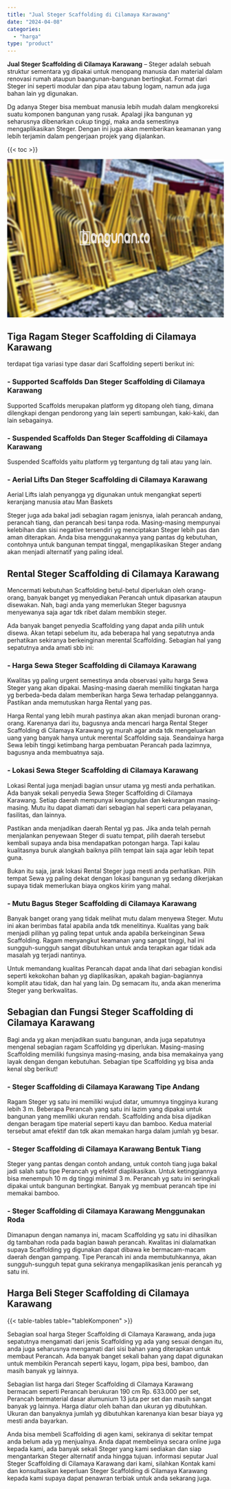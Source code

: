 ```yaml
---
title: "Jual Steger Scaffolding di Cilamaya Karawang"
date: "2024-04-08"
categories: 
  - "harga"
type: "product"
---
```


**Jual Steger Scaffolding di Cilamaya Karawang** – Steger adalah sebuah struktur sementara yg dipakai untuk menopang manusia dan material dalam renovasi rumah ataupun baangunan-bangunan bertingkat. Format dari Steger ini seperti modular dan pipa atau tabung logam, namun ada juga bahan lain yg digunakan.

Dg adanya Steger bisa membuat manusia lebih mudah dalam mengkoreksi suatu komponen bangunan yang rusak. Apalagi jika bangunan yg seharusnya dibenarkan cukup tinggi, maka anda semestinya mengaplikasikan Steger. Dengan ini juga akan memberikan keamanan yang lebih terjamin dalam pengerjaan projek yang dijalankan.

{{< toc >}}

![Jual Steger Scaffolding di Cilamaya Karawang](/images/sewa-scaffolding-steger-26.png)

## Tiga Ragam Steger Scaffolding di Cilamaya Karawang

terdapat tiga variasi type dasar dari Scaffolding seperti berikut ini:

### \- Supported Scaffolds Dan Steger Scaffolding di Cilamaya Karawang

Supported Scaffolds merupakan platform yg ditopang oleh tiang, dimana dilengkapi dengan pendorong yang lain seperti sambungan, kaki-kaki, dan lain sebagainya.

### \- Suspended Scaffolds Dan Steger Scaffolding di Cilamaya Karawang

Suspended Scaffolds yaitu platform yg tergantung dg tali atau yang lain.

### \- Aerial Lifts Dan Steger Scaffolding di Cilamaya Karawang

Aerial Lifts ialah penyangga yg digunakan untuk mengangkat seperti keranjang manusia atau Man Baskets

Steger juga ada bakal jadi sebagian ragam jenisnya, ialah perancah andang, perancah tiang, dan perancah besi tanpa roda. Masing-masing mempunyai kelebihan dan sisi negative tersendiri yg menciptakan Steger lebih pas dan aman diterapkan. Anda bisa menggunakannya yang pantas dg kebutuhan, contohnya untuk bangunan tempat tinggal, mengaplikasikan Steger andang akan menjadi alternatif yang paling ideal.

## Rental Steger Scaffolding di Cilamaya Karawang

Mencermati kebutuhan Scaffolding betul-betul diperlukan oleh orang-orang, banyak banget yg menyediakan Perancah untuk dipasarkan ataupun disewakan. Nah, bagi anda yang memerlukan Steger bagusnya menyewanya saja agar tdk ribet dalam membikin steger.

Ada banyak banget penyedia Scaffolding yang dapat anda pilih untuk disewa. Akan tetapi sebelum itu, ada beberapa hal yang sepatutnya anda perhatikan sekiranya berkeinginan merental Scaffolding. Sebagian hal yang sepatutnya anda amati sbb ini:

### \- Harga Sewa Steger Scaffolding di Cilamaya Karawang

Kwalitas yg paling urgent semestinya anda observasi yaitu harga Sewa Steger yang akan dipakai. Masing-masing daerah memiliki tingkatan harga yg berbeda-beda dalam memberikan harga Sewa terhadap pelanggannya. Pastikan anda memutuskan harga Rental yang pas.

Harga Rental yang lebih murah pastinya akan akan menjadi buronan orang-orang. Karenanya dari itu, bagusnya anda mencari harga Rental Steger Scaffolding di Cilamaya Karawang yg murah agar anda tdk mengeluarkan uang yang banyak hanya untuk merental Scaffolding saja. Seandainya harga Sewa lebih tinggi ketimbang harga pembuatan Perancah pada lazimnya, bagusnya anda membuatnya saja.

### \- Lokasi Sewa Steger Scaffolding di Cilamaya Karawang

Lokasi Rental juga menjadi bagian unsur utama yg mesti anda perhatikan. Ada banyak sekali penyedia Sewa Steger Scaffolding di Cilamaya Karawang. Setiap daerah mempunyai keunggulan dan kekurangan masing-masing. Mutu itu dapat diamati dari sebagian hal seperti cara pelayanan, fasilitas, dan lainnya.

Pastikan anda menjadikan daerah Rental yg pas. Jika anda telah pernah menjalankan penyewaan Steger di suatu tempat, pilih daerah tersebut kembali supaya anda bisa mendapatkan potongan harga. Tapi kalau kualitasnya buruk alangkah baiknya pilih tempat lain saja agar lebih tepat guna.

Bukan itu saja, jarak lokasi Rental Steger juga mesti anda perhatikan. Pilih tempat Sewa yg paling dekat dengan lokasi bangunan yg sedang dikerjakan supaya tidak memerlukan biaya ongkos kirim yang mahal.

### \- Mutu Bagus Steger Scaffolding di Cilamaya Karawang

Banyak banget orang yang tidak melihat mutu dalam menyewa Steger. Mutu ini akan berimbas fatal apabila anda tdk menelitinya. Kualitas yang baik menjadi pilihan yg paling tepat untuk anda apabila berkeinginan Sewa Scaffolding. Ragam menyangkut keamanan yang sangat tinggi, hal ini sungguh-sungguh sangat dibutuhkan untuk anda terapkan agar tidak ada masalah yg terjadi nantinya.

Untuk memandang kualitas Perancah dapat anda lihat dari sebagian kondisi seperti kekokohan bahan yg diaplikasikan, apakah bagian-bagiannya komplit atau tidak, dan hal yang lain. Dg semacam itu, anda akan menerima Steger yang berkwalitas.

## Sebagian dan Fungsi Steger Scaffolding di Cilamaya Karawang

Bagi anda yg akan menjadikan suatu bangunan, anda juga sepatutnya mengenal sebagian ragam Scaffolding yg diperlukan. Masing-masing Scaffolding memiliki fungsinya masing-masing, anda bisa memakainya yang layak dengan dengan kebutuhan. Sebagian tipe Scaffolding yg bisa anda kenal sbg berikut!

### \- Steger Scaffolding di Cilamaya Karawang Tipe Andang

Ragam Steger yg satu ini memiliki wujud datar, umumnya tingginya kurang lebih 3 m. Beberapa Perancah yang satu ini lazim yang dipakai untuk bangunan yang memiliki ukuran rendah. Scaffolding anda bisa dijadikan dengan beragam tipe material seperti kayu dan bamboo. Kedua material tersebut amat efektif dan tdk akan memakan harga dalam jumlah yg besar.

### \- Steger Scaffolding di Cilamaya Karawang Bentuk Tiang

Steger yang pantas dengan contoh andang, untuk contoh tiang juga bakal jadi salah satu tipe Perancah yg efektif diaplikasikan. Untuk ketinggiannya bisa menempuh 10 m dg tinggi minimal 3 m. Perancah yg satu ini seringkali dipakai untuk bangunan bertingkat. Banyak yg membuat perancah tipe ini memakai bamboo.

### \- Steger Scaffolding di Cilamaya Karawang Menggunakan Roda

Dimanapun dengan namanya ini, macam Scaffolding yg satu ini dihasilkan dg tambahan roda pada bagian bawah perancah. Kwalitas ini dialamatkan supaya Scaffolding yg digunakan dapat dibawa ke bermacam-macam daerah dengan gampang. Tipe Perancah ini anda membutuhkannya, akan sungguh-sungguh tepat guna sekiranya mengaplikasikan jenis perancah yg satu ini.

## Harga Beli Steger Scaffolding di Cilamaya Karawang

{{< table-tables table="tableKomponen" >}}

Sebagian soal harga Steger Scaffolding di Cilamaya Karawang, anda juga sepatutnya mengamati dari jenis Scaffolding yg ada yang sesuai dengan itu, anda juga seharusnya mengamati dari sisi bahan yang diterapkan untuk membaut Perancah. Ada banyak banget sekali bahan yang dapat digunakan untuk membikin Perancah seperti kayu, logam, pipa besi, bamboo, dan masih banyak yg lainnya.

Sebagian list harga dari Steger Scaffolding di Cilamaya Karawang bermacam seperti Perancah berukuran 190 cm Rp. 633.000 per set, Perancah bermaterial dasar alumunium 13 juta per set dan masih sangat banyak yg lainnya. Harga diatur oleh bahan dan ukuran yg dibutuhkan. Ukuran dan banyaknya jumlah yg dibutuhkan karenanya kian besar biaya yg mesti anda bayarkan.

Anda bisa membeli Scaffolding di agen kami, sekiranya di sekitar tempat anda belum ada yg menjualnya. Anda dapat membelinya secara online juga kepada kami, ada banyak sekali Steger yang kami sediakan dan siap mengantarkan Steger alternatif anda hingga tujuan. informasi seputar Jual Steger Scaffolding di Cilamaya Karawang dari kami, silahkan Kontak kami dan konsultasikan keperluan Steger Scaffolding di Cilamaya Karawang kepada kami supaya dapat penawran terbiak untuk anda sekarang juga.

